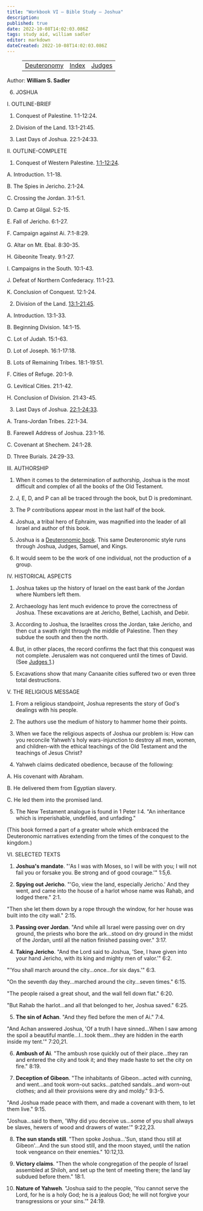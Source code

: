 ```yaml
---
title: "Workbook VI — Bible Study — Joshua"
description: 
published: true
date: 2022-10-08T14:02:03.086Z
tags: study aid, william sadler
editor: markdown
dateCreated: 2022-10-08T14:02:03.086Z
---
```


<figure class="table chapter-navigator">
	<table>
		<tbody>
		<tr>
			<td><a href="/en/article/William_S_Sadler/Workbook_6_Bible_Study/Study_1_">Deuteronomy</a></td>
			<td><a href="/en/article/William_S_Sadler/Workbook_6_Bible_Study/Index">Index</a></td>
			<td><a href="/en/article/William_S_Sadler/Workbook_6_Bible_Study/Study_1_">Judges</a></td>
		</tr>
		</tbody>
	</table>
</figure>

Author: **William S. Sadler**


6. JOSHUA

I. OUTLINE-BRIEF

1. Conquest of Palestine. 1:1-12:24.

2. Division of the Land. 13:1-21:45.

3. Last Days of Joshua. 22:1-24:33.

II. OUTLINE-COMPLETE

1. Conquest of Western Palestine. [1:1-12:24](/en/Bible/Joshua/1#v1).

A. Introduction. 1:1-18.

B. The Spies in Jericho. 2:1-24.

C. Crossing the Jordan. 3:1-5:1.

D. Camp at Gilgal. 5:2-15.

E. Fall of Jericho. 6:1-27.

F. Campaign against Ai. 7:1-8:29.

G. Altar on Mt. Ebal. 8:30-35.

H. Gibeonite Treaty. 9:1-27.

I. Campaigns in the South. 10:1-43.

J. Defeat of Northern Confederacy. 11:1-23.

K. Conclusion of Conquest. 12:1-24.

2. Division of the Land. [13:1-21:45](/en/Bible/Joshua/13#v1).

A. Introduction. 13:1-33.

B. Beginning Division. 14:1-15.

C. Lot of Judah. 15:1-63.

D. Lot of Joseph. 16:1-17:18.

B. Lots of Remaining Tribes. 18:1-19:51.

F. Cities of Refuge. 20:1-9.

G. Levitical Cities. 21:1-42.

H. Conclusion of Division. 21:43-45.

3. Last Days of Joshua. [22:1-24:33](/en/Bible/Joshua/22#v1).

A. Trans-Jordan Tribes. 22:1-34.

B. Farewell Address of Joshua. 23:1-16.

C. Covenant at Shechem. 24:1-28.

D. Three Burials. 24:29-33.

III. AUTHORSHIP

1. When it comes to the determination of authorship, Joshua is the most difficult and complex of all the books of the Old Testament.

2. J, E, D, and P can all be traced through the book, but D is predominant.

3. The P contributions appear most in the last half of the book.

4. Joshua, a tribal hero of Ephraim, was magnified into the leader of all Israel and author of this book.

5. Joshua is a [Deuteronomic book](https://en.wikipedia.org/wiki/Deuteronomist). This same Deuteronomic style runs through Joshua, Judges, Samuel, and Kings.

6. It would seem to be the work of one individual, not the production of a group.

IV. HISTORICAL ASPECTS

1. Joshua takes up the history of Israel on the east bank of the Jordan where Numbers left them.

2. Archaeology has lent much evidence to prove the correctness of Joshua. These excavations are at Jericho, Bethel, Lachish, and Debir.

3. According to Joshua, the Israelites cross the Jordan, take Jericho, and then cut a swath right through the middle of Palestine. Then they subdue the south and then the north.

4. But, in other places, the record confirms the fact that this conquest was not complete. Jerusalem was not conquered until the times of David. (See [Judges 1](/en/Bible/Judges/1.htm).)

5. Excavations show that many Canaanite cities suffered two or even three total destructions.

V. THE RELIGIOUS MESSAGE

1. From a religious standpoint, Joshua represents the story of God's dealings with his people.

2. The authors use the medium of history to hammer home their points.

3. When we face the religious aspects of Joshua our problem is: How can you reconcile Yahweh's holy wars-injunction to destroy all men, women, and children-with the ethical teachings of the Old Testament and the teachings of Jesus Christ?

4. Yahweh claims dedicated obedience, because of the following:

A. His covenant with Abraham.

B. He delivered them from Egyptian slavery.

C. He led them into the promised land.

5. The New Testament analogue is found in 1 Peter I:4. "An inheritance which is imperishable, undefiled, and unfading."

(This book formed a part of a greater whole which embraced the Deuteronomic narratives extending from the times of the conquest to the kingdom.)

VI. SELECTED TEXTS

1. **Joshua's mandate**. "'As I was with Moses, so I will be with you; I will not fail you or forsake you. Be strong and of good courage.'" 1:5,6.

2. **Spying out Jericho**. "'Go, view the land, especially Jericho.' And they went, and came into the house of a harlot whose name was Rahab, and lodged there." 2:1.

"Then she let them down by a rope through the window, for her house was built into the city wall." 2:15.

3. **Passing over Jordan**. "And while all Israel were passing over on dry ground, the priests who bore the ark...stood on dry ground in the midst of the Jordan, until all the nation finished passing over." 3:17.

4. **Taking Jericho**. "And the Lord said to Joshua, 'See, I have given into your hand Jericho, with its king and mighty men of valor.'" 6:2.

"'You shall march around the city...once...for six days.'" 6:3.

"On the seventh day they...marched around the city...seven times." 6:15.

"The people raised a great shout, and the wall fell down flat." 6:20.

"But Rahab the harlot...and all that belonged to her, Joshua saved." 6:25.

5. **The sin of Achan**. "And they fled before the men of Ai." 7:4.

"And Achan answered Joshua, 'Of a truth I have sinned...When I saw among the spoil a beautiful mantle...I...took them...they are hidden in the earth inside my tent.'" 7:20,21.

6. **Ambush of Ai**. "The ambush rose quickly out of their place...they ran and entered the city and took it; and they made haste to set the city on fire." 8:19.

7. **Deception of Gibeon**. "The inhabitants of Gibeon...acted with cunning, and went...and took worn-out sacks...patched sandals...and worn-out clothes; and all their provisions were dry and moldy." 9:3-5.

"And Joshua made peace with them, and made a covenant with them, to let them live." 9:15.

"Joshua...said to them, 'Why did you deceive us...some of you shall always be slaves, hewers of wood and drawers of water.'" 9:22,23.

8. **The sun stands still**. "Then spoke Joshua...'Sun, stand thou still at Gibeon'...And the sun stood still, and the moon stayed, until the nation took vengeance on their enemies." 10:12,13.

9. **Victory claims**. "Then the whole congregation of the people of Israel assembled at Shiloh, and set up the tent of meeting there; the land lay subdued before them." 18:1.

10. **Nature of Yahweh**. "Joshua said to the people, 'You cannot serve the Lord, for he is a holy God; he is a jealous God; he will not forgive your transgressions or your sins.'" 24:19.


<br>

